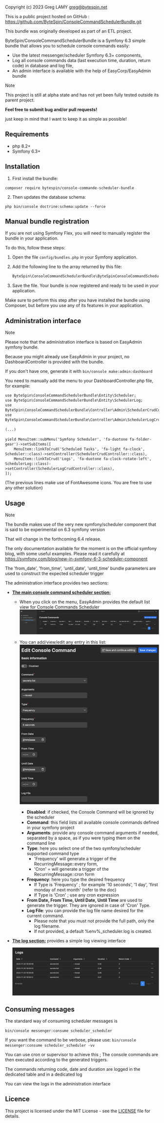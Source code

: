 Copyright (c) 2023 Greg LAMY <greg@bytespin.net>

This is a public project hosted on GitHub : https://github.com/ByteSpin/ConsoleCommandSchedulerBundle.git

This bundle was originally developed as part of an ETL project.


ByteSpin/ConsoleCommandSchedulerBundle is a Symfony 6.3 simple bundle that allows you to schedule console commands easily:
- Use the latest messenger/scheduler Symfony 6.3+ components,
- Log all console commands data (last execution time, duration, return code) in database and log file,
- An admin interface is available with the help of EasyCorp/EasyAdmin bundle

> [!NOTE]
>
> This project is still at alpha state and has not yet been fully tested outside its parent project.
> 
> **Feel free to submit bug and/or pull requests!**

just keep in mind that I want to keep it as simple as possible!

Requirements
------------
- php 8.2+
- Symfony 6.3+

Installation
------------

1. First install the bundle:
```
composer require bytespin/console-commande-scheduler-bundle
```

2. Then updates the database schema:
```
php bin/console doctrine:schema:update --force
```

Manual bundle registration
--------------------------

If you are not using Symfony Flex, you will need to manually register the bundle in your application.

To do this, follow these steps:

1. Open the file `config/bundles.php` in your Symfony application.

2. Add the following line to the array returned by this file:

    ```php
    ByteSpin\ConsoleCommandSchedulerBundle\ByteSpinConsoleCommandSchedulerBundle::class => ['all' => true],
    ```
   
3. Save the file. Your bundle is now registered and ready to be used in your application.

Make sure to perform this step after you have installed the bundle using Composer, but before you use any of its features in your application.


Administration interface
------------------------

> [!NOTE]
>
> Please note that the administration interface is based on EasyAdmin symfony bundle.
> 
> Because you might already use EasyAdmin in your project, no DashboardController is provided with the bundle.
> 
> If you don't have one, generate it with ```bin/console make:admin:dashboard```

You need to manually add the menu to your DashboardController.php file, for example:

```
use ByteSpin\ConsoleCommandSchedulerBundle\Entity\Scheduler;
use ByteSpin\ConsoleCommandSchedulerBundle\Entity\SchedulerLog;
use ByteSpin\ConsoleCommandSchedulerBundle\Controller\Admin\SchedulerCrudController;
use ByteSpin\ConsoleCommandSchedulerBundle\Controller\Admin\SchedulerLogCrudController;

(...)

yield MenuItem::subMenu('Symfony Scheduler', 'fa-duotone fa-folder-gear')->setSubItems([
    MenuItem::linkToCrud('Scheduled Tasks', 'fa-light fa-clock', Scheduler::class)->setController(SchedulerCrudController::class),
    MenuItem::linkToCrud('Logs', 'fa-duotone fa-clock-rotate-left', SchedulerLog::class)->setController(SchedulerLogCrudController::class),
]);
```
(The previous lines make use of FontAwesome icons. You are free to use any other solution)

Usage
-----
> [!NOTE]
> The bundle makes use of the very new symfony/scheduler component that is said to be experimental on 6.3 symfony version
> 
> That will change in the forthcoming 6.4 release. 
> 
> The only documentation available for the moment is on the official symfony blog, with some useful examples.
> Please read it carefully at https://symfony.com/blog/new-in-symfony-6-3-scheduler-component
> 
> The 'from_date', 'from_time', 'until_date', 'until_time' bundle parameters are used to construct the expected scheduler trigger

The administration interface provides two sections:

- **<u>The main console command scheduler section:</u>**

    - When you click on the menu, EasyAdmin provides the default list view for Console Commands  Scheduler
      ![List Console Command Scheduler section](docs/images/console_command_list.png)

    - You can add/view/edit any entry in this list:
      ![Edit Console Command Scheduler section](docs/images/console_command_edit.png)
      
      - **Disabled**: if checked, the Console Command will be ignored by the scheduler 
      - **Command**: this field lists all available console commands defined in your symfony project
      - **Arguments**: provide any console command arguments if needed, separated by a space, as if you were typing them on the command line
      - **Type**: here you select one of the two symfony/scheduler supported command type 
        - 'Frequency' will generate a trigger of the RecurringMessage::every form,
        - 'Cron' = will generate a trigger of the RecurringMessage::cron form
      - **Frequency**: here you type the desired frequency
        - If Type is 'Frequency' ; for example '10 seconds', '1 day', 'first monday of next month' (refer to the doc)
        - If Type is 'Cron' ; use any cron expression
      - **From Date, From Time, Until Date, Until Time** are used to generate the trigger. They are ignored in case of 'Cron' Type. 
      - **Log File**: you can provide the log file name desired for the current command.
        - Please note that you must not provide the full path, only the log filename.
        - If not provided, a default %env%_scheduler.log is created.
 

- **<u>The log section:</u>** provides a simple log viewing interface

  ![List Log section](docs/images/console_command_log.png)

Consuming messages
------------------
The standard way of consuming scheduler messages is

```bin/console messenger:consume scheduler_scheduler```

If you want the command to be verbose, please use:
```bin/console messenger:consume scheduler_scheduler -vv```

You can use cron or supervisor to achieve this ; The console commands are then executed according to the generated triggers.

The commands returning code, date and duration are logged in the dedicated table and in a dedicated log

You can view the logs in the administration interface

Licence
-------

This project is licensed under the MIT License - see the [LICENSE](LICENSE) file for details.


